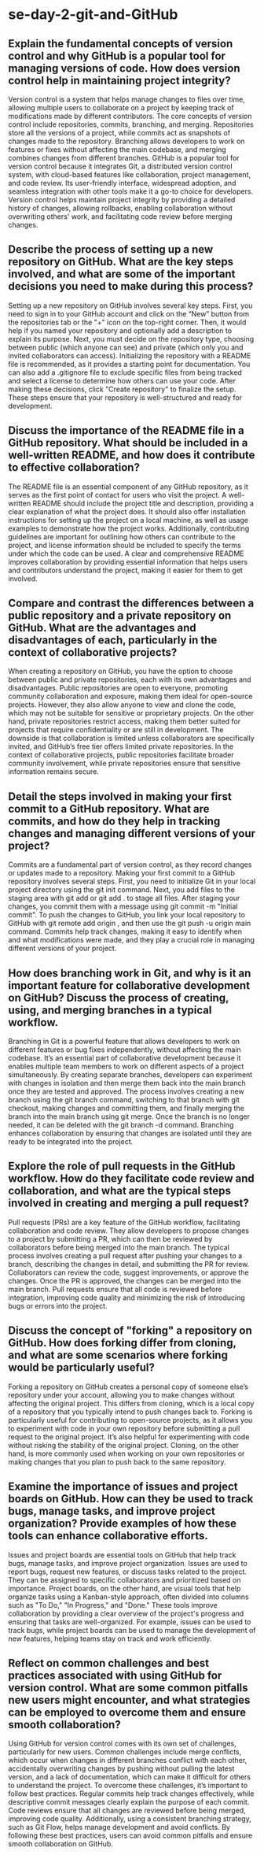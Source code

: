 # se-day-2-git-and-GitHub
## Explain the fundamental concepts of version control and why GitHub is a popular tool for managing versions of code. How does version control help in maintaining project integrity?
Version control is a system that helps manage changes to files over time, allowing multiple users to collaborate on a project by keeping track of modifications made by different contributors. The core concepts of version control include repositories, commits, branching, and merging. Repositories store all the versions of a project, while commits act as snapshots of changes made to the repository. Branching allows developers to work on features or fixes without affecting the main codebase, and merging combines changes from different branches. GitHub is a popular tool for version control because it integrates Git, a distributed version control system, with cloud-based features like collaboration, project management, and code review. Its user-friendly interface, widespread adoption, and seamless integration with other tools make it a go-to choice for developers. Version control helps maintain project integrity by providing a detailed history of changes, allowing rollbacks, enabling collaboration without overwriting others' work, and facilitating code review before merging changes.

## Describe the process of setting up a new repository on GitHub. What are the key steps involved, and what are some of the important decisions you need to make during this process?
Setting up a new repository on GitHub involves several key steps. First, you need to sign in to your GitHub account and click on the “New” button from the repositories tab or the "+" icon on the top-right corner. Then, it would help if you named your repository and optionally add a description to explain its purpose. Next, you must decide on the repository type, choosing between public (which anyone can see) and private (which only you and invited collaborators can access). Initializing the repository with a README file is recommended, as it provides a starting point for documentation. You can also add a .gitignore file to exclude specific files from being tracked and select a license to determine how others can use your code. After making these decisions, click "Create repository" to finalize the setup. These steps ensure that your repository is well-structured and ready for development.

## Discuss the importance of the README file in a GitHub repository. What should be included in a well-written README, and how does it contribute to effective collaboration?
The README file is an essential component of any GitHub repository, as it serves as the first point of contact for users who visit the project. A well-written README should include the project title and description, providing a clear explanation of what the project does. It should also offer installation instructions for setting up the project on a local machine, as well as usage examples to demonstrate how the project works. Additionally, contributing guidelines are important for outlining how others can contribute to the project, and license information should be included to specify the terms under which the code can be used. A clear and comprehensive README improves collaboration by providing essential information that helps users and contributors understand the project, making it easier for them to get involved.

## Compare and contrast the differences between a public repository and a private repository on GitHub. What are the advantages and disadvantages of each, particularly in the context of collaborative projects?
When creating a repository on GitHub, you have the option to choose between public and private repositories, each with its own advantages and disadvantages. Public repositories are open to everyone, promoting community collaboration and exposure, making them ideal for open-source projects. However, they also allow anyone to view and clone the code, which may not be suitable for sensitive or proprietary projects. On the other hand, private repositories restrict access, making them better suited for projects that require confidentiality or are still in development. The downside is that collaboration is limited unless collaborators are specifically invited, and GitHub’s free tier offers limited private repositories. In the context of collaborative projects, public repositories facilitate broader community involvement, while private repositories ensure that sensitive information remains secure.
## Detail the steps involved in making your first commit to a GitHub repository. What are commits, and how do they help in tracking changes and managing different versions of your project?
Commits are a fundamental part of version control, as they record changes or updates made to a repository. Making your first commit to a GitHub repository involves several steps. First, you need to initialize Git in your local project directory using the git init command. Next, you add files to the staging area with git add <filename> or git add . to stage all files. After staging your changes, you commit them with a message using git commit -m "Initial commit". To push the changes to GitHub, you link your local repository to GitHub with git remote add origin <repository-url>, and then use the git push -u origin main command. Commits help track changes, making it easy to identify when and what modifications were made, and they play a crucial role in managing different versions of your project.

## How does branching work in Git, and why is it an important feature for collaborative development on GitHub? Discuss the process of creating, using, and merging branches in a typical workflow.
Branching in Git is a powerful feature that allows developers to work on different features or bug fixes independently, without affecting the main codebase. It’s an essential part of collaborative development because it enables multiple team members to work on different aspects of a project simultaneously. By creating separate branches, developers can experiment with changes in isolation and then merge them back into the main branch once they are tested and approved. The process involves creating a new branch using the git branch command, switching to that branch with git checkout, making changes and committing them, and finally merging the branch into the main branch using git merge. Once the branch is no longer needed, it can be deleted with the git branch -d command. Branching enhances collaboration by ensuring that changes are isolated until they are ready to be integrated into the project.


## Explore the role of pull requests in the GitHub workflow. How do they facilitate code review and collaboration, and what are the typical steps involved in creating and merging a pull request?
Pull requests (PRs) are a key feature of the GitHub workflow, facilitating collaboration and code review. They allow developers to propose changes to a project by submitting a PR, which can then be reviewed by collaborators before being merged into the main branch. The typical process involves creating a pull request after pushing your changes to a branch, describing the changes in detail, and submitting the PR for review. Collaborators can review the code, suggest improvements, or approve the changes. Once the PR is approved, the changes can be merged into the main branch. Pull requests ensure that all code is reviewed before integration, improving code quality and minimizing the risk of introducing bugs or errors into the project.


## Discuss the concept of "forking" a repository on GitHub. How does forking differ from cloning, and what are some scenarios where forking would be particularly useful?
Forking a repository on GitHub creates a personal copy of someone else’s repository under your account, allowing you to make changes without affecting the original project. This differs from cloning, which is a local copy of a repository that you typically intend to push changes back to. Forking is particularly useful for contributing to open-source projects, as it allows you to experiment with code in your own repository before submitting a pull request to the original project. It’s also helpful for experimenting with code without risking the stability of the original project. Cloning, on the other hand, is more commonly used when working on your own repositories or making changes that you plan to push back to the same repository.

## Examine the importance of issues and project boards on GitHub. How can they be used to track bugs, manage tasks, and improve project organization? Provide examples of how these tools can enhance collaborative efforts.
Issues and project boards are essential tools on GitHub that help track bugs, manage tasks, and improve project organization. Issues are used to report bugs, request new features, or discuss tasks related to the project. They can be assigned to specific collaborators and prioritized based on importance. Project boards, on the other hand, are visual tools that help organize tasks using a Kanban-style approach, often divided into columns such as "To Do," "In Progress," and "Done." These tools improve collaboration by providing a clear overview of the project's progress and ensuring that tasks are well-organized. For example, issues can be used to track bugs, while project boards can be used to manage the development of new features, helping teams stay on track and work efficiently.

## Reflect on common challenges and best practices associated with using GitHub for version control. What are some common pitfalls new users might encounter, and what strategies can be employed to overcome them and ensure smooth collaboration?
Using GitHub for version control comes with its own set of challenges, particularly for new users. Common challenges include merge conflicts, which occur when changes in different branches conflict with each other, accidentally overwriting changes by pushing without pulling the latest version, and a lack of documentation, which can make it difficult for others to understand the project. To overcome these challenges, it’s important to follow best practices. Regular commits help track changes effectively, while descriptive commit messages clearly explain the purpose of each commit. Code reviews ensure that all changes are reviewed before being merged, improving code quality. Additionally, using a consistent branching strategy, such as Git Flow, helps manage development and avoid conflicts. By following these best practices, users can avoid common pitfalls and ensure smooth collaboration on GitHub.
